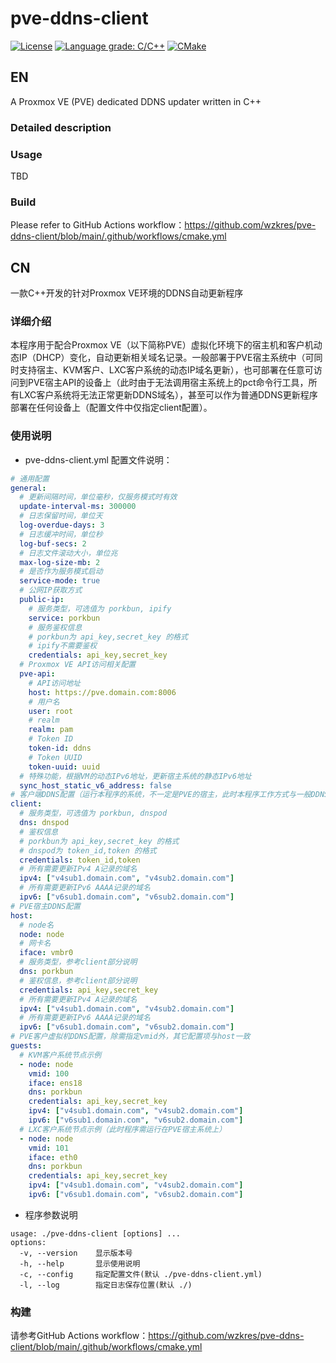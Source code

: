 # pve-ddns-client
[![License](https://img.shields.io/badge/License-BSD%202--Clause-orange.svg)](https://opensource.org/licenses/BSD-2-Clause) [![Language grade: C/C++](https://img.shields.io/lgtm/grade/cpp/g/wzkres/pve-ddns-client.svg?logo=lgtm&logoWidth=18)](https://lgtm.com/projects/g/wzkres/pve-ddns-client/context:cpp)
[![CMake](https://github.com/wzkres/pve-ddns-client/actions/workflows/cmake.yml/badge.svg)](https://github.com/wzkres/pve-ddns-client/actions/workflows/cmake.yml)

## EN
A Proxmox VE (PVE) dedicated DDNS updater written in C++
### Detailed description
### Usage
TBD
### Build
Please refer to GitHub Actions workflow：https://github.com/wzkres/pve-ddns-client/blob/main/.github/workflows/cmake.yml

## CN
一款C++开发的针对Proxmox VE环境的DDNS自动更新程序
### 详细介绍
本程序用于配合Proxmox VE（以下简称PVE）虚拟化环境下的宿主机和客户机动态IP（DHCP）变化，自动更新相关域名记录。一般部署于PVE宿主系统中（可同时支持宿主、KVM客户、LXC客户系统的动态IP域名更新），也可部署在任意可访问到PVE宿主API的设备上（此时由于无法调用宿主系统上的pct命令行工具，所有LXC客户系统将无法正常更新DDNS域名），甚至可以作为普通DDNS更新程序部署在任何设备上（配置文件中仅指定client配置）。
### 使用说明
- pve-ddns-client.yml 配置文件说明：
```yaml
# 通用配置
general:
  # 更新间隔时间，单位毫秒，仅服务模式时有效
  update-interval-ms: 300000
  # 日志保留时间，单位天
  log-overdue-days: 3
  # 日志缓冲时间，单位秒
  log-buf-secs: 2
  # 日志文件滚动大小，单位兆
  max-log-size-mb: 2
  # 是否作为服务模式启动
  service-mode: true
  # 公网IP获取方式
  public-ip:
    # 服务类型，可选值为 porkbun, ipify
    service: porkbun
    # 服务鉴权信息
    # porkbun为 api_key,secret_key 的格式
    # ipify不需要鉴权
    credentials: api_key,secret_key
  # Proxmox VE API访问相关配置
  pve-api:
    # API访问地址
    host: https://pve.domain.com:8006
    # 用户名
    user: root
    # realm
    realm: pam
    # Token ID
    token-id: ddns
    # Token UUID
    token-uuid: uuid
  # 特殊功能，根据VM的动态IPv6地址，更新宿主系统的静态IPv6地址
  sync_host_static_v6_address: false
# 客户端DDNS配置（运行本程序的系统，不一定是PVE的宿主，此时本程序工作方式与一般DDNS更新程序类似）
client:
  # 服务类型，可选值为 porkbun, dnspod
  dns: dnspod
  # 鉴权信息
  # porkbun为 api_key,secret_key 的格式
  # dnspod为 token_id,token 的格式
  credentials: token_id,token
  # 所有需要更新IPv4 A记录的域名
  ipv4: ["v4sub1.domain.com", "v4sub2.domain.com"]
  # 所有需要更新IPv6 AAAA记录的域名
  ipv6: ["v6sub1.domain.com", "v6sub2.domain.com"]
# PVE宿主DDNS配置
host:
  # node名
  node: node
  # 网卡名
  iface: vmbr0
  # 服务类型，参考client部分说明
  dns: porkbun
  # 鉴权信息，参考client部分说明
  credentials: api_key,secret_key
  # 所有需要更新IPv4 A记录的域名
  ipv4: ["v4sub1.domain.com", "v4sub2.domain.com"]
  # 所有需要更新IPv6 AAAA记录的域名
  ipv6: ["v6sub1.domain.com", "v6sub2.domain.com"]
# PVE客户虚拟机DDNS配置，除需指定vmid外，其它配置项与host一致
guests:
  # KVM客户系统节点示例
  - node: node
    vmid: 100
    iface: ens18
    dns: porkbun
    credentials: api_key,secret_key
    ipv4: ["v4sub1.domain.com", "v4sub2.domain.com"]
    ipv6: ["v6sub1.domain.com", "v6sub2.domain.com"]
  # LXC客户系统节点示例（此时程序需运行在PVE宿主系统上）
  - node: node
    vmid: 101
    iface: eth0
    dns: porkbun
    credentials: api_key,secret_key
    ipv4: ["v4sub1.domain.com", "v4sub2.domain.com"]
    ipv6: ["v6sub1.domain.com", "v6sub2.domain.com"]
```
- 程序参数说明
```
usage: ./pve-ddns-client [options] ... 
options:
  -v, --version    显示版本号
  -h, --help       显示使用说明
  -c, --config     指定配置文件(默认 ./pve-ddns-client.yml)
  -l, --log        指定日志保存位置(默认 ./)
```
### 构建
请参考GitHub Actions workflow：https://github.com/wzkres/pve-ddns-client/blob/main/.github/workflows/cmake.yml
